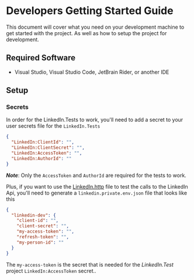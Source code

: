 # Developers Getting Started Guide

This document will cover what you need on your development machine to get started with the project. 
As well as how to setup the project for development.

## Required Software

* Visual Studio, Visual Studio Code, JetBrain Rider, or another IDE

## Setup

### Secrets

In order for the LinkedIn.Tests to work, you'll need to add a secret to your user secrets file for the `LinkedIn.Tests`

```json
{
  "LinkedIn:ClientId": "",
  "LinkedIn:ClientSecret": "",
  "LinkedIn:AccessToken": "",
  "LinkedIn:AuthorId": ""
}
```

***Note***: Only the `AccessToken` and `AuthorId` are required for the tests to work.

Plus, if you want to use the [LinkedIn.http](./LinkedIn.http) file to test the calls to the LinkedIn Api, 
you'll need to generate a `linkedin.private.env.json` file that looks like this

```json
{
  "linkedin-dev": {
    "client-id": "",
    "client-secret": "",
    "my-access-token": "",
    "refresh-token": "",
    "my-person-id": ""
  }
}
```
The `my-access-token` is the secret that is needed for the *LinkedIn.Test* project `LinkedIn:AccessToken` secret..
